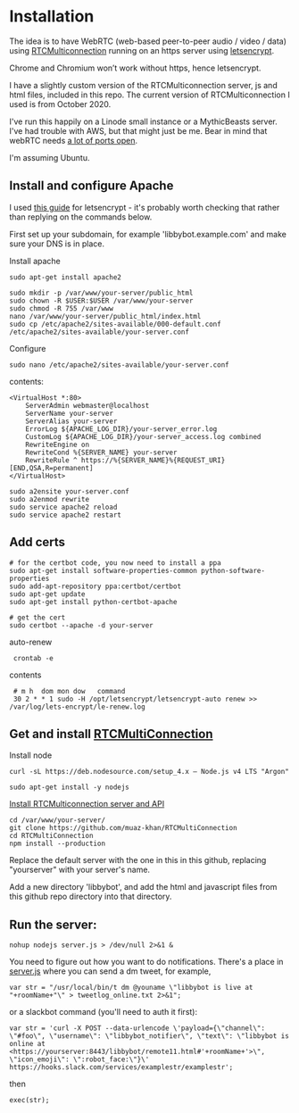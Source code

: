 # Installation

The idea is to have WebRTC (web-based peer-to-peer audio / video / data) 
using [RTCMulticonnection](http://www.rtcmulticonnection.org) running on 
an https server using [letsencrypt](https://letsencrypt.org).

Chrome and Chromium won’t work without https, hence letsencrypt.

I have a slightly custom version of the RTCMulticonnection server, js 
and html files, included in this repo. The current version of 
RTCMulticonnection I used is from October 2020.

I've run this happily on a Linode small instance or a MythicBeasts 
server. I've had trouble with AWS, but that might just be me. Bear in 
mind that webRTC needs [a lot of ports 
open](https://www.quora.com/What-ports-does-WebRTC-use?share=1).

I'm assuming Ubuntu.

## Install and configure Apache 

I used [this 
guide](https://www.digitalocean.com/community/tutorials/how-to-secure-apache-with-let-s-encrypt-on-ubuntu-16-04) 
for letsencrypt - it's probably worth checking that rather than replying 
on the commands below.

First set up your subdomain, for example 'libbybot.example.com' and make 
sure your DNS is in place.

Install apache

    sudo apt-get install apache2

    sudo mkdir -p /var/www/your-server/public_html
    sudo chown -R $USER:$USER /var/www/your-server
    sudo chmod -R 755 /var/www
    nano /var/www/your-server/public_html/index.html
    sudo cp /etc/apache2/sites-available/000-default.conf /etc/apache2/sites-available/your-server.conf

Configure

    sudo nano /etc/apache2/sites-available/your-server.conf

contents:

    <VirtualHost *:80>     
        ServerAdmin webmaster@localhost
        ServerName your-server
        ServerAlias your-server
        ErrorLog ${APACHE_LOG_DIR}/your-server_error.log
        CustomLog ${APACHE_LOG_DIR}/your-server_access.log combined
        RewriteEngine on
        RewriteCond %{SERVER_NAME} your-server
        RewriteRule ^ https://%{SERVER_NAME}%{REQUEST_URI} [END,QSA,R=permanent]
    </VirtualHost>

    sudo a2ensite your-server.conf
    sudo a2enmod rewrite
    sudo service apache2 reload
    sudo service apache2 restart

## Add certs

    # for the certbot code, you now need to install a ppa
    sudo apt-get install software-properties-common python-software-properties
    sudo add-apt-repository ppa:certbot/certbot
    sudo apt-get update
    sudo apt-get install python-certbot-apache
    
    # get the cert  
    sudo certbot --apache -d your-server

auto-renew

     crontab -e

contents

     # m h  dom mon dow   command
     30 2 * * 1 sudo -H /opt/letsencrypt/letsencrypt-auto renew >> /var/log/lets-encrypt/le-renew.log


## Get and install [RTCMultiConnection](http://www.rtcmulticonnection.org)

Install node

    curl -sL https://deb.nodesource.com/setup_4.x — Node.js v4 LTS "Argon"

    sudo apt-get install -y nodejs

[Install RTCMulticonnection server and 
API](https://github.com/muaz-khan/RTCMultiConnection/blob/master/docs/installation-guide.md)

    cd /var/www/your-server/
    git clone https://github.com/muaz-khan/RTCMultiConnection
    cd RTCMultiConnection
    npm install --production

Replace the default server with the one in this in this github, 
replacing "yourserver" with your server's name.

Add a new directory 'libbybot', and add the html and javascript files from 
this github repo directory into that directory.

## Run the server:

    nohup nodejs server.js > /dev/null 2>&1 &

You need to figure out how you want to do notifications. There's a place in [server.js](https://github.com/libbymiller/libbybot_eleven/blob/master/server/server.js) where you can send a dm tweet, for example, 

    var str = "/usr/local/bin/t dm @youname \"libbybot is live at "+roomName+"\" > tweetlog_online.txt 2>&1";

or a slackbot command (you'll need to auth it first):

    var str = 'curl -X POST --data-urlencode \'payload={\"channel\": \"#foo\", \"username\": \"libbybot_notifier\", \"text\": \"libbybot is online at <https://yourserver:8443/libbybot/remote11.html#'+roomName+'>\", \"icon_emoji\": \":robot_face:\"}\' https://hooks.slack.com/services/examplestr/examplestr';
    
then

    exec(str);
    
